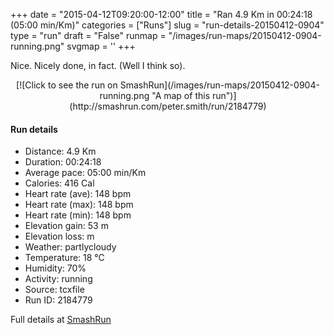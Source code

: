 +++
date = "2015-04-12T09:20:00-12:00"
title = "Ran 4.9 Km in 00:24:18 (05:00 min/Km)"
categories = ["Runs"]
slug = "run-details-20150412-0904"
type = "run"
draft = "False"
runmap = "/images/run-maps/20150412-0904-running.png"
svgmap = '<polyline points="89 33, 95 28, 100 11, 97 11, 88 10, 82 8, 67 14, 61 13, 60 15, 57 15, 44 26, 18 47, 14 50, 11 52, 0 56, 14 83, 15 92, 31 78, 52 71, 54 68, 57 69, 66 39, 72 32, 83 28">'
+++

Nice. Nicely done, in fact. (Well I think so). 






<!--more-->

<center>
[![Click to see the run on SmashRun](/images/run-maps/20150412-0904-running.png "A map of this run")](http://smashrun.com/peter.smith/run/2184779)
</center>

#### Run details

* Distance: 4.9 Km
* Duration: 00:24:18
* Average pace: 05:00 min/Km
* Calories: 416 Cal
* Heart rate (ave): 148 bpm
* Heart rate (max): 148 bpm
* Heart rate (min): 148 bpm
* Elevation gain: 53 m
* Elevation loss:  m
* Weather: partlycloudy
* Temperature: 18 &deg;C
* Humidity: 70%
* Activity: running
* Source: tcxfile
* Run ID: 2184779

Full details at [SmashRun](http://smashrun.com/peter.smith/run/2184779)